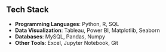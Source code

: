 ## Tech Stack
- **Programming Languages**: Python, R, SQL
- **Data Visualization**: Tableau, Power BI, Matplotlib, Seaborn
- **Databases**: MySQL, Pandas, Numpy
- **Other Tools**: Excel, Jupyter Notebook, Git
